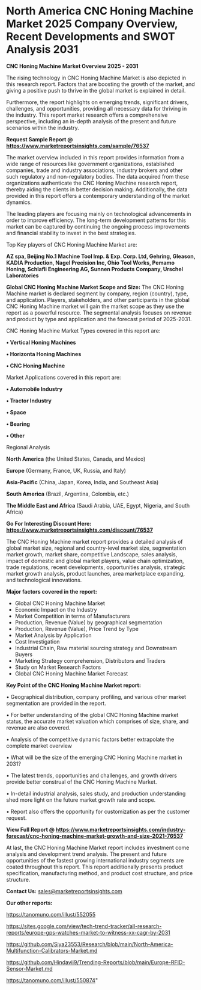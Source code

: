# North America CNC Honing Machine Market 2025 Company Overview, Recent Developments and SWOT Analysis 2031

<Strong> CNC Honing Machine Market Overview 2025 - 2031</strong>

The rising technology in CNC Honing Machine Market is also depicted in this research report. Factors that are boosting the growth of the market, and giving a positive push to thrive in the global market is explained in detail.

Furthermore, the report highlights on emerging trends, significant drivers, challenges, and opportunities, providing all necessary data for thriving in the industry. This report market research offers a comprehensive perspective, including an in-depth analysis of the present and future scenarios within the industry.

<strong>Request Sample Report @ <a href=https://www.marketreportsinsights.com/sample/76537>https://www.marketreportsinsights.com/sample/76537</a></strong>

The market overview included in this report provides information from a wide range of resources like government organizations, established companies, trade and industry associations, industry brokers and other such regulatory and non-regulatory bodies. The data acquired from these organizations authenticate the CNC Honing Machine research report, thereby aiding the clients in better decision making. Additionally, the data provided in this report offers a contemporary understanding of the market dynamics.

The leading players are focusing mainly on technological advancements in order to improve efficiency. The long-term development patterns for this market can be captured by continuing the ongoing process improvements and financial stability to invest in the best strategies.

Top Key players of CNC Honing Machine Market are:

<strong>AZ spa, Beijing No.1 Machine Tool Imp. & Exp. Corp. Ltd, Gehring, Gleason, KADIA Production, Nagel Precision Inc, Ohio Tool Works, Pemamo Honing, Schlafli Engineering AG, Sunnen Products Company, Urschel Laboratories</strong>

<strong><b>Global CNC Honing Machine Market Scope and Size:</b></strong>
The CNC Honing Machine market is declared segment by company, region (country), type, and application. Players, stakeholders, and other participants in the global CNC Honing Machine market will gain the market scope as they use the report as a powerful resource. The segmental analysis focuses on revenue and product by type and application and the forecast period of 2025-2031.

CNC Honing Machine Market Types covered in this report are:

<strong>• Vertical Honing Machines

• Horizonta Honing Machines

• CNC Honing Machine</strong>

Market Applications covered in this report are:

<strong>• Automobile Industry

• Tractor Industry

• Space

• Bearing

• Other</strong> 

Regional Analysis

<strong>North America</strong> (the United States, Canada, and Mexico)

<strong>Europe</strong> (Germany, France, UK, Russia, and Italy)

<strong>Asia-Pacific</strong> (China, Japan, Korea, India, and Southeast Asia)

<strong>South America</strong> (Brazil, Argentina, Colombia, etc.)

<strong>The Middle East and Africa</strong> (Saudi Arabia, UAE, Egypt, Nigeria, and South Africa)

<strong>Go For Interesting Discount Here: <a href=https://www.marketreportsinsights.com/discount/76537>https://www.marketreportsinsights.com/discount/76537</a></strong>

The CNC Honing Machine market report provides a detailed analysis of global market size, regional and country-level market size, segmentation market growth, market share, competitive Landscape, sales analysis, impact of domestic and global market players, value chain optimization, trade regulations, recent developments, opportunities analysis, strategic market growth analysis, product launches, area marketplace expanding, and technological innovations.

<strong><b>Major factors covered in the report:</b></strong>
<ul>
  <li>Global CNC Honing Machine Market </li>
  <li>Economic Impact on the Industry</li>
  <li>Market Competition in terms of Manufacturers</li>
  <li>Production, Revenue (Value) by geographical segmentation</li>
  <li>Production, Revenue (Value), Price Trend by Type</li>
  <li>Market Analysis by Application</li>
  <li>Cost Investigation</li>
  <li>Industrial Chain, Raw material sourcing strategy and Downstream Buyers</li>
  <li>Marketing Strategy comprehension, Distributors and Traders</li>
  <li>Study on Market Research Factors</li>
  <li>Global CNC Honing Machine Market Forecast</li>
</ul>

<strong><b>Key Point of the CNC Honing Machine Market report:</b></strong>

• Geographical distribution, company profiling, and various other market segmentation are provided in the report.

• For better understanding of the global CNC Honing Machine market status, the accurate market valuation which comprises of size, share, and revenue are also covered.

• Analysis of the competitive dynamic factors better extrapolate the complete market overview

• What will be the size of the emerging CNC Honing Machine market in 2031?

• The latest trends, opportunities and challenges, and growth drivers provide better construal of the CNC Honing Machine Market.

• In-detail industrial analysis, sales study, and production understanding shed more light on the future market growth rate and scope.

• Report also offers the opportunity for customization as per the customer request.

<strong><b>View Full Report @ <a href=https://www.marketreportsinsights.com/industry-forecast/cnc-honing-machine-market-growth-and-size-2021-76537>https://www.marketreportsinsights.com/industry-forecast/cnc-honing-machine-market-growth-and-size-2021-76537</a></b></strong>


At last, the CNC Honing Machine Market report includes investment come analysis and development trend analysis. The present and future opportunities of the fastest growing international industry segments are coated throughout this report. This report additionally presents product specification, manufacturing method, and product cost structure, and price structure.

<strong>Contact Us:</strong>
sales@marketreportsinsights.com

<strong>Our other reports:</strong>

<a href=https://tanomuno.com/illust/552055>https://tanomuno.com/illust/552055</a>

<a href=https://sites.google.com/view/tech-trend-tracker/all-research-reports/europe-gps-watches-market-to-witness-xx-cagr-by-2031>https://sites.google.com/view/tech-trend-tracker/all-research-reports/europe-gps-watches-market-to-witness-xx-cagr-by-2031</a>

<a href=https://github.com/Siya23553/Research/blob/main/North-America-Multifunction-Calibrators-Market.md>https://github.com/Siya23553/Research/blob/main/North-America-Multifunction-Calibrators-Market.md</a>

<a href=https://github.com/Hindavii9/Trending-Reports/blob/main/Europe-RFID-Sensor-Market.md>https://github.com/Hindavii9/Trending-Reports/blob/main/Europe-RFID-Sensor-Market.md</a>

<a href=https://tanomuno.com/illust/550874>https://tanomuno.com/illust/550874</a>"
